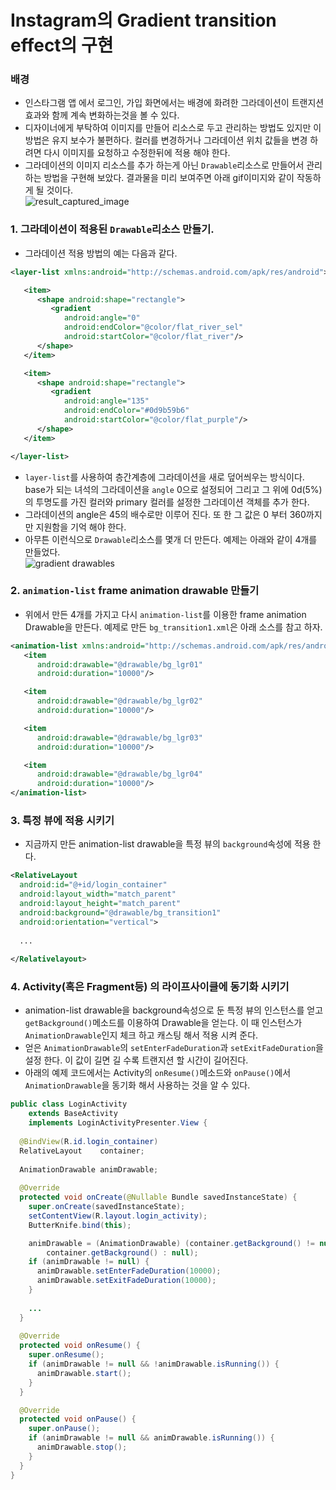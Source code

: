 # Instagram의 Gradient transition effect의 구현

### 배경
- 인스타그램 앱 에서 로그인, 가입 화면에서는 배경에 화려한 그라데이션이 트랜지션 효과와 함께 계속 변화하는것을 볼 수 있다. 
- 디자이너에게 부탁하여 이미지를 만들어 리소스로 두고 관리하는 방법도 있지만 이 방법은 유지 보수가 불편하다. 컬러를 변경하거나 그라데이션 위치 값들을 변경 하려면 다시 이미지를 요청하고 수정한뒤에 적용 해야 한다. 
- 그라데이션의 이미지 리소스를 추가 하는게 아닌 `Drawable`리소스로 만들어서 관리하는 방법을 구현해 보았다. 결과물을 미리 보여주면 아래 gif이미지와 같이 작동하게 될 것이다.  
![result_captured_image](https://github.com/ksu3101/TIL/blob/master/Android/images/videotogif_2016.09.09_17.53.07.gif)

### 1. 그라데이션이 적용된 `Drawable`리소스 만들기. 
- 그라데이션 적용 방법의 예는 다음과 같다. 
```xml
<layer-list xmlns:android="http://schemas.android.com/apk/res/android">

   <item>
      <shape android:shape="rectangle">
         <gradient
            android:angle="0"
            android:endColor="@color/flat_river_sel"
            android:startColor="@color/flat_river"/>
      </shape>
   </item>

   <item>
      <shape android:shape="rectangle">
         <gradient
            android:angle="135"
            android:endColor="#0d9b59b6"
            android:startColor="@color/flat_purple"/>
      </shape>
   </item>

</layer-list>
```
- `layer-list`를 사용하여 층간계층에 그라데이션을 새로 덮어씌우는 방식이다. base가 되는 녀석의 그라데이션을 `angle` 0으로 설정되어 그리고 그 위에 0d(5%)의 투명도를 가진 컬러와 primary 컬러를 설정한 그라데이션 객체를 추가 한다. 
- 그라데이션의 angle은 45의 배수로만 이루어 진다. 또 한 그 값은 0 부터 360까지만 지원함을 기억 해야 한다. 
- 아무튼 이런식으로 `Drawable`리소스를 몇개 더 만든다. 예제는 아래와 같이 4개를 만들었다.   
![gradient drawables](https://github.com/ksu3101/TIL/blob/master/Android/images/lgrs.png)

### 2. `animation-list` frame animation drawable 만들기 
- 위에서 만든 4개를 가지고 다시 `animation-list`를 이용한 frame animation Drawable을 만든다. 예제로 만든 `bg_transition1.xml`은 아래 소스를 참고 하자. 
```xml
<animation-list xmlns:android="http://schemas.android.com/apk/res/android">
   <item
      android:drawable="@drawable/bg_lgr01"
      android:duration="10000"/>

   <item
      android:drawable="@drawable/bg_lgr02"
      android:duration="10000"/>

   <item
      android:drawable="@drawable/bg_lgr03"
      android:duration="10000"/>

   <item
      android:drawable="@drawable/bg_lgr04"
      android:duration="10000"/>
</animation-list>
```

### 3. 특정 뷰에 적용 시키기 
- 지금까지 만든 animation-list drawable을 특정 뷰의 `background`속성에 적용 한다. 
```xml
<RelativeLayout
  android:id="@+id/login_container"
  android:layout_width="match_parent"
  android:layout_height="match_parent"
  android:background="@drawable/bg_transition1"
  android:orientation="vertical">
  
  ...
  
</Relativelayout>
```

### 4. Activity(혹은 Fragment등) 의 라이프사이클에 동기화 시키기
- animation-list drawable을 background속성으로 둔 특정 뷰의 인스턴스를 얻고 `getBackground()`메소드를 이용하여 Drawable을 얻는다. 이 때 인스턴스가 `AnimationDrawable`인지 체크 하고 캐스팅 해서 적용 시켜 준다. 
- 얻은 `AnimationDrawable`의 `setEnterFadeDuration`과 `setExitFadeDuration`을 설정 한다. 이 값이 길면 길 수록 트랜지션 할 시간이 길어진다. 
- 아래의 예제 코드에서는 Activity의 `onResume()`메소드와 `onPause()`에서 `AnimationDrawable`을 동기화 해서 사용하는 것을 알 수 있다. 
```java
public class LoginActivity
    extends BaseActivity
    implements LoginActivityPresenter.View {
    
  @BindView(R.id.login_container)
  RelativeLayout    container;
  
  AnimationDrawable animDrawable;
    
  @Override
  protected void onCreate(@Nullable Bundle savedInstanceState) {
    super.onCreate(savedInstanceState);
    setContentView(R.layout.login_activity);
    ButterKnife.bind(this);

    animDrawable = (AnimationDrawable) (container.getBackground() != null && container.getBackground() instanceof AnimationDrawable ?
        container.getBackground() : null);
    if (animDrawable != null) {
      animDrawable.setEnterFadeDuration(10000);
      animDrawable.setExitFadeDuration(10000);
    }
      
    ...
  }
    
  @Override
  protected void onResume() {
    super.onResume();
    if (animDrawable != null && !animDrawable.isRunning()) {
      animDrawable.start();
    }
  }

  @Override
  protected void onPause() {
    super.onPause();
    if (animDrawable != null && animDrawable.isRunning()) {
      animDrawable.stop();
    }
  }
}
```

